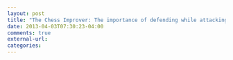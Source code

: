 ```yaml
---
layout: post
title: "The Chess Improver: The importance of defending while attacking"
date: 2013-04-03T07:30:23-04:00
comments: true
external-url: 
categories: 
---
```

